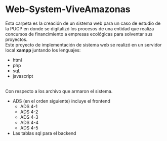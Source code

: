 # Web-System-ViveAmazonas<br>
Esta carpeta es la creación de un sistema web para un caso de estudio de la PUCP en donde se digitalizó los procesos de una entidad que realiza concursos de financimiento a empresas ecológicas para solventar sus proyectos. <br>
Este proyecto de implementación de sistema web se realizó en un servidor local **xampp** juntando los lenguajes: 
<ul>
  <li>
  html
  </li>  
  <li>  
  php
  </li>
  <li>
  sqL
  </li>
  <li>
  javascript
  </li>
</ul>
<br>
Con respecto a los archivo que armaron el sistema. 
<ul>
  <li>
    ADS (en el orden siguiente) incluye el frontend
    <ul>
      <li>
      ADS 4-1
      </li>
      <li>
      ADS 4-2
      </li>
      <li>
      ADS 4-3
      </li>
      <li>
      ADS 4-4
      </li>
      <li>
      ADS 4-5
      </li>
    </ul>
  </li>
  <li>
  Las tablas sql para el backend  
  </li>
</ul>
